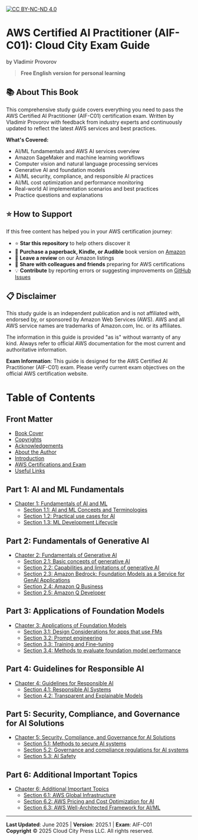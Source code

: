 [![CC BY-NC-ND 4.0](https://img.shields.io/badge/License-CC%20BY--NC--ND%204.0-lightgrey.svg)](http://creativecommons.org/licenses/by-nc-nd/4.0/)

# AWS Certified AI Practitioner (AIF-C01): Cloud City Exam Guide
by Vladimir Provorov

> **Free English version for personal learning** 

## 📚 About This Book

This comprehensive study guide covers everything you need to pass the AWS Certified AI Practitioner (AIF-C01) certification exam. 
Written by Vladimir Provorov with feedback from industry experts and continuously updated to reflect the latest AWS services and best practices. 

**What's Covered:**
- AI/ML fundamentals and AWS AI services overview
- Amazon SageMaker and machine learning workflows
- Computer vision and natural language processing services
- Generative AI and foundation models
- AI/ML security, compliance, and responsible AI practices
- AI/ML cost optimization and performance monitoring
- Real-world AI implementation scenarios and best practices
- Practice questions and explanations

## ⭐ How to Support

If this free content has helped you in your AWS certification journey:

- ⭐ **Star this repository** to help others discover it
- 🛒 **Purchase a paperback, Kindle, or Audible** book version on [Amazon](https://a.co/d/4FJdTNT)
- 📝 **Leave a review** on our Amazon listings
- 🔗 **Share with colleagues and friends** preparing for AWS certifications
- 💡 **Contribute** by reporting errors or suggesting improvements on [GitHub Issues](https://github.com/CloudCityPress/aws-aif-c01/issues)

## 📋 Disclaimer

This study guide is an independent publication and is not affiliated with, endorsed by, or sponsored by Amazon Web Services (AWS). AWS and all AWS service names are trademarks of Amazon.com, Inc. or its affiliates.

The information in this guide is provided "as is" without warranty of any kind. Always refer to official AWS documentation for the most current and authoritative information.

**Exam Information**: This guide is designed for the AWS Certified AI Practitioner (AIF-C01) exam. Please verify current exam objectives on the official AWS certification website.

# Table of Contents

## Front Matter
- [Book Cover](english/00_00_BookCover.md)
- [Copyrights](english/00_20_Copyrights.md)
- [Acknowledgements](english/00_30_Acknowledgements.md)
- [About the Author](english/00_40_About_the_author.md)
- [Introduction](english/00_50_Introduction.md)
- [AWS Certifications and Exam](english/00_60_AWS_Certifications_and_exam.md)
- [Useful Links](english/00_55_Links.md)

## Part 1: AI and ML Fundamentals
- [Chapter 1: Fundamentals of AI and ML](english/10_00_Fundamentals_of_AI_and_ML.md)
  - [Section 1.1: AI and ML Concepts and Terminologies](english/10_10_AI_and_ML_Concepts.md)
  - [Section 1.2: Practical use cases for AI](english/10_20_Practical_use_cases_for_AI.md)
  - [Section 1.3: ML Development Lifecycle](english/10_30_ML_Development_Lifecycle.md)

## Part 2: Fundamentals of Generative AI
- [Chapter 2: Fundamentals of Generative AI](english/20_00_Fundamentals_of_Generative_AI.md)
  - [Section 2.1: Basic concepts of generative AI](english/20_10_Basic_concepts_of_generative_AI.md)
  - [Section 2.2: Capabilities and limitations of generative AI](english/20_20_Capabilities_and_limitations_of_generative_AI.md)
  - [Section 2.3: Amazon Bedrock: Foundation Models as a Service for GenAI Applications](english/20_30_Amazon_Bedrock_Foundation_Models_as_a_Service_for_GenAI_Apps.md)
  - [Section 2.4: Amazon Q Business](english/20_40_Amazon_Q_Business.md)
  - [Section 2.5: Amazon Q Developer](english/20_50_Amazon_Q_Developer.md)
  
## Part 3: Applications of Foundation Models
- [Chapter 3: Applications of Foundation Models](english/30_00_Applications%20of%20Foundation%20Models.md)
  - [Section 3.1: Design Considerations for apps that use FMs](english/30_10_Design_Considerations_for_apps_that_use_FMs.md)
  - [Section 3.2: Prompt engineering](english/30_20_Prompt_engineering.md)
  - [Section 3.3: Training and Fine-tuning](english/30_30_Training_and_Fine-tuning.md)
  - [Section 3.4: Methods to evaluate foundation model performance](english/30_40_Methods_to_evaluate_foundation_model_performance.md)

## Part 4: Guidelines for Responsible AI
- [Chapter 4: Guidelines for Responsible AI](english/40_00_Guidelines_for_Responsible_AI.md)
  - [Section 4.1: Responsible AI Systems](english/40_10_Responsible_AI_Systems.md)
  - [Section 4.2: Transparent and Explainable Models](english/40_20_Transparent_and_Explainable_Models.md)

## Part 5: Security, Compliance, and Governance for AI Solutions
- [Chapter 5: Security, Compliance, and Governance for AI Solutions](english/50_00_Security_Compliance_and_Governance_for_AI_Solutions.md)
  - [Section 5.1: Methods to secure AI systems](english/50_10_Methods_to_secure_AI_systems.md)
  - [Section 5.2: Governance and compliance regulations for AI systems](english/50_20_Governance_and_compliance_regulations_for_AI_systems.md)
  - [Section 5.3: AI Safety](english/50_30_AI_Safety.md)

## Part 6: Additional Important Topics
- [Chapter 6: Additional Important Topics](english/60_00_Additional_Important_Topics.md)
  - [Section 6.1: AWS Global Infrastructure](english/60_10_AWS_Global_Infrastructure.md)
  - [Section 6.2: AWS Pricing and Cost Optimization for AI](english/60_20_AWS%20Pricing%20and%20Cost%20Optimization%20for%20AI.md)
  - [Section 6.3: AWS Well-Architected Framework for AI/ML](english/60_30_AWS_Well-Architected_Framework_for_AI_ML.md)

---

**Last Updated**: June 2025 | **Version**: 2025.1 | **Exam**: AIF-C01  
**Copyright** © 2025 Cloud City Press LLC. All rights reserved.
